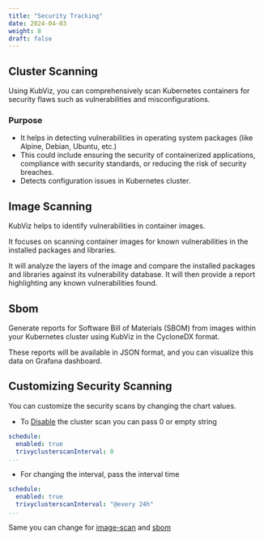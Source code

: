 ```yaml
---
title: "Security Tracking"
date: 2024-04-03
weight: 8
draft: false
---
```


## Cluster Scanning 

Using KubViz, you can comprehensively scan Kubernetes containers for security flaws such as vulnerabilities and misconfigurations.

### Purpose

- It helps in detecting vulnerabilities in operating system packages (like Alpine, Debian, Ubuntu, etc.)
- This could include ensuring the security of containerized applications, compliance with security standards, or reducing the risk of security breaches.
- Detects configuration issues in Kubernetes cluster.

## Image Scanning

KubViz helps to identify vulnerabilities in container images.

It focuses on scanning container images for known vulnerabilities in the installed packages and libraries.

It will analyze the layers of the image and compare the installed packages and libraries against its vulnerability database. It will then provide a report highlighting any known vulnerabilities found.

## Sbom

Generate reports for Software Bill of Materials (SBOM) from images within your Kubernetes cluster using KubViz in the CycloneDX format.

These reports will be available in JSON format, and you can visualize this data on Grafana dashboard.

## Customizing Security Scanning

You can customize the security scans by changing the chart values.

- To [Disable](https://github.com/intelops/kubviz/blob/main/charts/agent/values.yaml#L189) the cluster scan you can pass 0 or empty string

```yaml
schedule:
  enabled: true
  trivyclusterscanInterval: 0
...
```

- For changing the interval, pass the interval time

```yaml
schedule:
  enabled: true
  trivyclusterscanInterval: "@every 24h"
...
```

Same you can change for [image-scan](https://github.com/intelops/kubviz/blob/main/charts/agent/values.yaml#L187) and [sbom](https://github.com/intelops/kubviz/blob/main/charts/agent/values.yaml#L188) 
